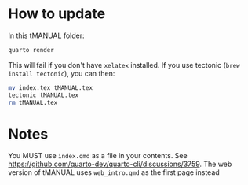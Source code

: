 # How to update
In this tMANUAL folder:

``` bash
quarto render
```

This will fail if you don't have `xelatex` installed. If you use tectonic (`brew install tectonic`), you can then:
``` bash
mv index.tex tMANUAL.tex
tectonic tMANUAL.tex
rm tMANUAL.tex
```

# Notes
You MUST use `index.qmd` as a file in your contents. See <https://github.com/quarto-dev/quarto-cli/discussions/3759>.
The web version of tMANUAL uses `web_intro.qmd` as the first page instead